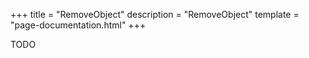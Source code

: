 +++
title = "RemoveObject"
description = "RemoveObject"
template = "page-documentation.html"
+++

TODO
